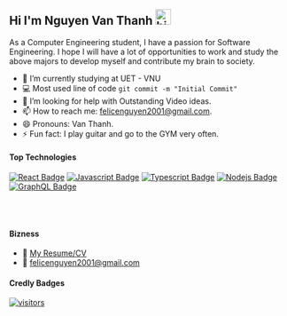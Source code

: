 ## Hi I'm Nguyen Van Thanh <img src="https://user-images.githubusercontent.com/1303154/88677602-1635ba80-d120-11ea-84d8-d263ba5fc3c0.gif" width="28px" height="28px" alt="hi">

As a Computer Engineering student, I have a passion for Software Engineering. I hope I will have a lot of opportunities to work and study the above majors to develop myself and contribute my brain to society.

<!-- TODO: Add last video link -->

- 🔭 I’m currently studying at UET - VNU
- :computer: Most used line of code `git commit -m "Initial Commit"`
- 🤔 I’m looking for help with Outstanding Video ideas.
- 📫 How to reach me: felicenguyen2001@gmail.com.
- 😄 Pronouns: Van Thanh.
- ⚡ Fun fact: I play guitar and go to the GYM very often.

#### Top Technologies

<!-- TODO: Make technologies links takes you to repositories -->

[![React Badge](https://img.shields.io/badge/-React-61DBFB?style=for-the-badge&labelColor=black&logo=react&logoColor=61DBFB)](#) [![Javascript Badge](https://img.shields.io/badge/-Javascript-F0DB4F?style=for-the-badge&labelColor=black&logo=javascript&logoColor=F0DB4F)](#) [![Typescript Badge](https://img.shields.io/badge/-Typescript-007acc?style=for-the-badge&labelColor=black&logo=typescript&logoColor=007acc)](#) [![Nodejs Badge](https://img.shields.io/badge/-Nodejs-3C873A?style=for-the-badge&labelColor=black&logo=node.js&logoColor=3C873A)](#) [![GraphQL Badge](https://img.shields.io/badge/-GraphQl-e535ab?style=for-the-badge&labelColor=black&logo=node.js&logoColor=e535ab)](#)


<br />
<br />

#### Bizness
- :paperclip: [My Resume/CV](https://github.com/Thanh-Van-2001/Thanh-Van-2001/blob/main/resume.pdf)
- :email: felicenguyen2001@gmail.com


#### Credly Badges 

[![visitors](https://visitor-badge.glitch.me/badge?page_id=ipenywis.ipenywis)](https://www.credly.com/users/thanh-nguyen.a58c82bb)


